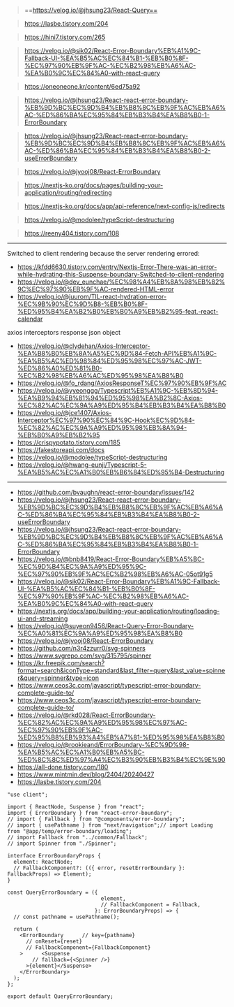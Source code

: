 > ==https://velog.io/@jhsung23/React-Query==

> https://lasbe.tistory.com/204

> https://hini7.tistory.com/265

> https://velog.io/@sik02/React-Error-Boundary%EB%A1%9C-Fallback-UI-%EA%B5%AC%EC%84%B1-%EB%B0%8F-%EC%97%90%EB%9F%AC-%EC%B2%98%EB%A6%AC-%EA%B0%9C%EC%84%A0-with-react-query

> https://oneoneone.kr/content/6ed75a92

> https://velog.io/@jhsung23/React-react-error-boundary-%EB%9D%BC%EC%9D%B4%EB%B8%8C%EB%9F%AC%EB%A6%AC-%ED%86%BA%EC%95%84%EB%B3%B4%EA%B8%B0-1-ErrorBoundary

> https://velog.io/@jhsung23/React-react-error-boundary-%EB%9D%BC%EC%9D%B4%EB%B8%8C%EB%9F%AC%EB%A6%AC-%ED%86%BA%EC%95%84%EB%B3%B4%EA%B8%B0-2-useErrorBoundary

> https://velog.io/@jyooj08/React-ErrorBoundary

> https://nextjs-ko.org/docs/pages/building-your-application/routing/redirecting

> https://nextjs-ko.org/docs/app/api-reference/next-config-js/redirects

> https://velog.io/@modolee/typeScript-destructuring

> https://reeny404.tistory.com/108



***

Switched to client rendering because the server rendering errored:
- https://kfdd6630.tistory.com/entry/Nextjs-Error-There-was-an-error-while-hydrating-this-Suspense-boundary-Switched-to-client-rendering
- https://velog.io/@dev_eunchae/%EC%98%A4%EB%8A%98%EB%82%9C%EC%97%90%EB%9F%AC-rendered-HTML-error
- https://velog.io/@juurom/TIL-react-hydration-error-%EC%9B%90%EC%9D%B8-%EB%B0%8F-%ED%95%B4%EA%B2%B0%EB%B0%A9%EB%B2%95-feat.-react-calendar


axios interceptors response json object
- https://velog.io/@clydehan/Axios-Interceptor-%EA%B8%B0%EB%8A%A5%EC%9D%84-Fetch-API%EB%A1%9C-%EA%B5%AC%ED%98%84%ED%95%98%EC%97%AC-JWT-%ED%86%A0%ED%81%B0-%EC%B2%98%EB%A6%AC%ED%95%98%EA%B8%B0
- https://velog.io/@fo_rdang/AxiosResponseT%EC%97%90%EB%9F%AC
- https://velog.io/@yyeonggg/Typescript%EB%A1%9C-%EB%8D%94-%EA%B9%94%EB%81%94%ED%95%98%EA%B2%8C-Axios-%EC%82%AC%EC%9A%A9%ED%95%B4%EB%B3%B4%EA%B8%B0
- https://velog.io/@jce1407/Axios-Interceptor%EC%97%90%EC%84%9C-Hook%EC%9D%84-%EC%82%AC%EC%9A%A9%ED%95%98%EB%8A%94-%EB%B0%A9%EB%B2%95
- https://crispypotato.tistory.com/185
- https://fakestoreapi.com/docs
- https://velog.io/@modolee/typeScript-destructuring
- https://velog.io/@hwang-eunji/Typescript-5-%EA%B5%AC%EC%A1%B0%EB%B6%84%ED%95%B4-Destructuring


***

- https://github.com/bvaughn/react-error-boundary/issues/142
- https://velog.io/@jhsung23/React-react-error-boundary-%EB%9D%BC%EC%9D%B4%EB%B8%8C%EB%9F%AC%EB%A6%AC-%ED%86%BA%EC%95%84%EB%B3%B4%EA%B8%B0-2-useErrorBoundary
- https://velog.io/@jhsung23/React-react-error-boundary-%EB%9D%BC%EC%9D%B4%EB%B8%8C%EB%9F%AC%EB%A6%AC-%ED%86%BA%EC%95%84%EB%B3%B4%EA%B8%B0-1-ErrorBoundary
- https://velog.io/@bnb8419/React-Error-Boundary%EB%A5%BC-%EC%9D%B4%EC%9A%A9%ED%95%9C-%EC%97%90%EB%9F%AC%EC%B2%98%EB%A6%AC-05ot91g5
- https://velog.io/@sik02/React-Error-Boundary%EB%A1%9C-Fallback-UI-%EA%B5%AC%EC%84%B1-%EB%B0%8F-%EC%97%90%EB%9F%AC-%EC%B2%98%EB%A6%AC-%EA%B0%9C%EC%84%A0-with-react-query
- https://nextjs.org/docs/app/building-your-application/routing/loading-ui-and-streaming
- https://velog.io/@suyeon9456/React-Query-Error-Boundary-%EC%A0%81%EC%9A%A9%ED%95%98%EA%B8%B0
- https://velog.io/@jyooj08/React-ErrorBoundary
- https://github.com/n3r4zzurr0/svg-spinners
- https://www.svgrepo.com/svg/315795/spinner
- https://kr.freepik.com/search?format=search&iconType=standard&last_filter=query&last_value=spinner&query=spinner&type=icon
- https://www.ceos3c.com/javascript/typescript-error-boundary-complete-guide-to/
- https://www.ceos3c.com/javascript/typescript-error-boundary-complete-guide-to/
- https://velog.io/@rkd028/React-ErrorBoundary-%EC%82%AC%EC%9A%A9%ED%95%98%EC%97%AC-%EC%97%90%EB%9F%AC-%ED%95%B8%EB%93%A4%EB%A7%81-%ED%95%98%EA%B8%B0
- https://velog.io/@rookieand/ErrorBoundary-%EC%9D%98-%EA%B5%AC%EC%A1%B0%EB%A5%BC-%ED%8C%8C%ED%97%A4%EC%B3%90%EB%B3%B4%EC%9E%90
- https://all-done.tistory.com/180
- https://www.mintmin.dev/blog/2404/20240427
- https://lasbe.tistory.com/204


```tsx
"use client";  
  
import { ReactNode, Suspense } from "react";  
import { ErrorBoundary } from "react-error-boundary";  
// import { Fallback } from "@components/error-boundary";  
// import { usePathname } from "next/navigation";// import Loading from "@app/temp/error-boundary/loading";  
// import Fallback from "../common/Fallback";  
// import Spinner from "./Spinner";  
  
interface ErrorBoundaryProps {  
  element: ReactNode;  
  // FallbackComponent?: (({ error, resetErrorBoundary }: FallbackProps) => Element);  
}  
  
const QueryErrorBoundary = ({  
                              element,  
                              // FallbackComponent = Fallback,  
                            }: ErrorBoundaryProps) => {  
  // const pathname = usePathname();  
  
  return (  
    <ErrorBoundary      // key={pathname}  
      // onReset={reset}  
      // FallbackComponent={FallbackComponent}  
    >      <Suspense  
        // fallback={<Spinner />}  
      >{element}</Suspense>  
    </ErrorBoundary>  
  );  
};  
  
export default QueryErrorBoundary;
```
